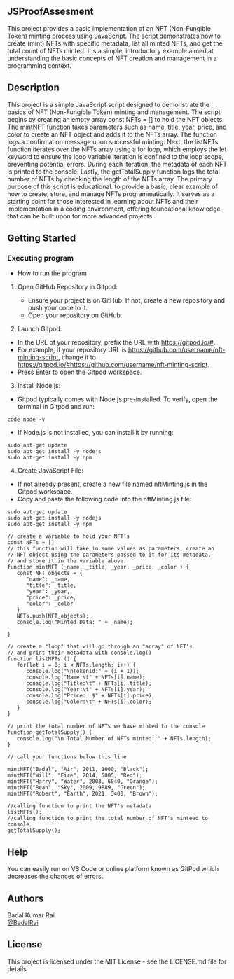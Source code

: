 ## JSProofAssesment

This project provides a basic implementation of an NFT (Non-Fungible Token) minting process using JavaScript. The script demonstrates how to create (mint) NFTs with specific metadata, list all minted NFTs, and get the total count of NFTs minted. It's a simple, introductory example aimed at understanding the basic concepts of NFT creation and management in a programming context.

## Description

This project is a simple JavaScript script designed to demonstrate the basics of NFT (Non-Fungible Token) minting and management. The script begins by creating an empty array const NFTs = [] to hold the NFT objects. The mintNFT function takes parameters such as name, title, year, price, and color to create an NFT object and adds it to the NFTs array. The function logs a confirmation message upon successful minting. Next, the listNFTs function iterates over the NFTs array using a for loop, which employs the let keyword to ensure the loop variable iteration is confined to the loop scope, preventing potential errors. During each iteration, the metadata of each NFT is printed to the console. Lastly, the getTotalSupply function logs the total number of NFTs by checking the length of the NFTs array. The primary purpose of this script is educational: to provide a basic, clear example of how to create, store, and manage NFTs programmatically. It serves as a starting point for those interested in learning about NFTs and their implementation in a coding environment, offering foundational knowledge that can be built upon for more advanced projects.

## Getting Started

### Executing program

* How to run the program

1. Open GitHub Repository in Gitpod:
   * Ensure your project is on GitHub. If not, create a new repository and push your code to it.
   * Open your repository on GitHub.
    
2. Launch Gitpod:
     
  * In the URL of your repository, prefix the URL with https://gitpod.io/#.
  * For example, if your repository URL is https://github.com/username/nft-minting-script, change it to https://gitpod.io/#https://github.com/username/nft-minting-script.
  * Press Enter to open the Gitpod workspace.
    
3. Install Node.js:
  * Gitpod typically comes with Node.js pre-installed. To verify, open the terminal in Gitpod and run:
    
```
code node -v
```
  * If Node.js is not installed, you can install it by running:
```
sudo apt-get update
sudo apt-get install -y nodejs
sudo apt-get install -y npm
```

4. Create JavaScript File:
  * If not already present, create a new file named nftMinting.js in the Gitpod workspace.
  * Copy and paste the following code into the nftMinting.js file:
 
```
sudo apt-get update
sudo apt-get install -y nodejs
sudo apt-get install -y npm
```


```
// create a variable to hold your NFT's
const NFTs = []
// this function will take in some values as parameters, create an
// NFT object using the parameters passed to it for its metadata, 
// and store it in the variable above.
function mintNFT (_name, _title, _year, _price, _color ) {
   const NFT_objects = {
      "name": _name,
      "title": _title,
      "year": _year,
      "price": _price,
      "color": _color
   }
   NFTs.push(NFT_objects);
   console.log("Minted Data: " + _name);

}

// create a "loop" that will go through an "array" of NFT's
// and print their metadata with console.log()
function listNFTs () {
   for(let i = 0; i < NFTs.length; i++) {
      console.log("\nTokenId:" + (i + 1));
      console.log("Name:\t" + NFTs[i].name);
      console.log("Title:\t" + NFTs[i].title);
      console.log("Year:\t" + NFTs[i].year);
      console.log("Price:  $" + NFTs[i].price);
      console.log("Color:\t" + NFTs[i].color);
   }
}

// print the total number of NFTs we have minted to the console
function getTotalSupply() {
   console.log("\n Total Number of NFTs minted: " + NFTs.length);
}

// call your functions below this line

mintNFT("Badal", "Air", 2011, 1000, "Black");
mintNFT("Will", "Fire", 2014, 5005, "Red");
mintNFT("Harry", "Water", 2003, 6040, "Orange");
mintNFT("Bean", "Sky", 2009, 9889, "Green");
mintNFT("Robert", "Earth", 2021, 3400, "Brown");

//calling function to print the NFT's metadata 
listNFTs();
//calling function to print the total number of NFT's minteed to console
getTotalSupply();
```
## Help

You can easily run on VS Code or online platform known as GitPod which decreases the chances of errors.

## Authors

Badal Kumar Rai                                                                                                                        
[@BadalRai](https://www.linkedin.com/in/badal-kumar-rai-a0151b259/)

## License

This project is licensed under the MIT License - see the LICENSE.md file for details

